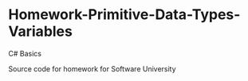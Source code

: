 Homework-Primitive-Data-Types-Variables
=======================================

C# Basics

Source code for homework for Software University
